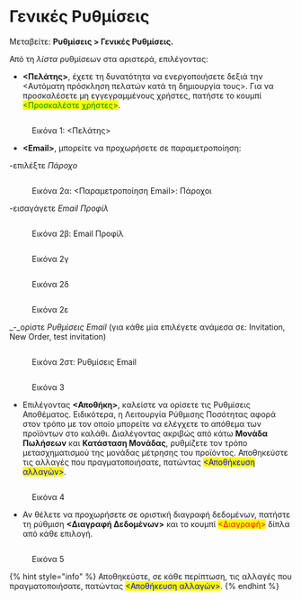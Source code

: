 # Γενικές Ρυθμίσεις

Μεταβείτε: **Ρυθμίσεις > Γενικές Ρυθμίσεις.**&#x20;

Από τη _λίστα_ ρυθμίσεων στα αριστερά, επιλέγοντας:

* **<Πελάτης>**, έχετε τη δυνατότητα να ενεργοποιήσετε δεξιά την <Αυτόματη πρόσκληση πελατών κατά τη δημιουργία τους>. Για να προσκαλέσετε μη εγγεγραμμένους χρήστες, πατήστε το κουμπί <mark style="color:green;"><Προσκαλέστε χρήστες></mark>.&#x20;

<figure><img src="../.gitbook/assets/ScreenHunter 235.png" alt=""><figcaption><p>Εικόνα 1: &#x3C;Πελάτης></p></figcaption></figure>

* **\<Email>**, μπορείτε να προχωρήσετε σε παραμετροποίηση:&#x20;

\-επιλέξτε _Πάροχο_

<figure><img src="../.gitbook/assets/ScreenHunter 239.png" alt=""><figcaption><p>Εικόνα 2α: &#x3C;Παραμετροποίηση Email>: Πάροχοι</p></figcaption></figure>

\-εισαγάγετε _Email Προφίλ_&#x20;

<figure><img src="../.gitbook/assets/ScreenHunter 238.png" alt=""><figcaption><p>Εικόνα 2β: Email Προφίλ</p></figcaption></figure>

<div>

<figure><img src="../.gitbook/assets/ScreenHunter 231.png" alt=""><figcaption><p>Εικόνα 2γ </p></figcaption></figure>

 

<figure><img src="../.gitbook/assets/ScreenHunter 232.png" alt=""><figcaption><p>Εικόνα 2δ</p></figcaption></figure>

 

<figure><img src="../.gitbook/assets/ScreenHunter 233.png" alt=""><figcaption><p>Εικόνα 2ε</p></figcaption></figure>

</div>

_-_ορίστε _Ρυθμίσεις Email_ (για κάθε μία επιλέγετε ανάμεσα σε: Invitation, New Order, test invitation)                                   &#x20;

<figure><img src="../.gitbook/assets/ScreenHunter 237.png" alt=""><figcaption><p>Εικόνα 2στ: Ρυθμίσεις Email</p></figcaption></figure>



<figure><img src="../.gitbook/assets/ScreenHunter 234.png" alt=""><figcaption><p>Εικόνα 3</p></figcaption></figure>

* Επιλέγοντας **<Αποθήκη>**, καλείστε να ορίσετε τις Ρυθμίσεις Αποθέματος. Ειδικότερα, η Λειτουργία Ρύθμισης Ποσότητας αφορά στον τρόπο με τον οποίο μπορείτε να ελέγχετε το απόθεμα των προϊόντων στο καλάθι. Διαλέγοντας ακριβώς από κάτω **Μονάδα Πωλήσεων** και **Κατάσταση Μονάδας**, ρυθμίζετε τον τρόπο μετασχηματισμού της μονάδας μέτρησης του προϊόντος. Αποθηκεύστε τις αλλαγές που πραγματοποιήσατε, πατώντας <mark style="color:blue;"><Αποθήκευση αλλαγών></mark>.

<figure><img src="../.gitbook/assets/ScreenHunter 117 (1).png" alt=""><figcaption><p>Εικόνα 4</p></figcaption></figure>

* Αν θέλετε να προχωρήσετε σε οριστική διαγραφή δεδομένων, πατήστε τη ρύθμιση **<Διαγραφή Δεδομένων>** και το κουμπί <mark style="color:red;"><Διαγραφή></mark> δίπλα από κάθε επιλογή.

<figure><img src="../.gitbook/assets/ScreenHunter 120.png" alt=""><figcaption><p>Εικόνα 5</p></figcaption></figure>

{% hint style="info" %}
Αποθηκεύστε, σε κάθε περίπτωση, τις αλλαγές που πραγματοποιήσατε, πατώντας <mark style="color:blue;"><Αποθήκευση αλλαγών></mark>.
{% endhint %}
